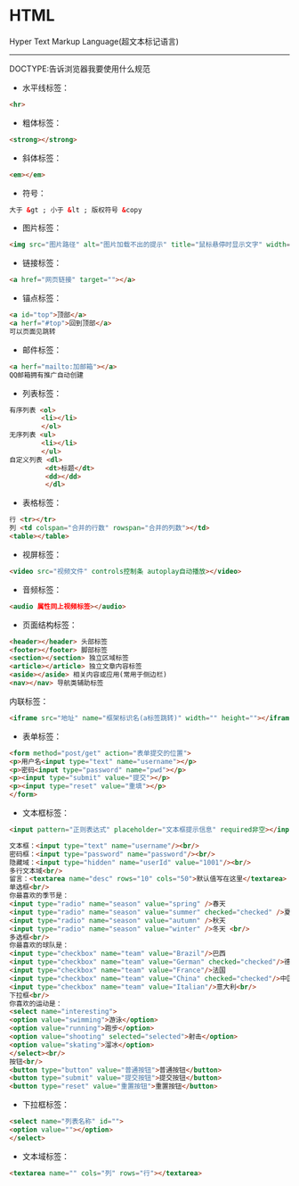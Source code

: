 # HTML

Hyper Text Markup Language(超文本标记语言)

------

DOCTYPE:告诉浏览器我要使用什么规范

- 水平线标签：

```HTML
<hr>
```

- 粗体标签：

```HTML
<strong></strong>
```

- 斜体标签：

```HTML
<em></em>
```

- 符号：

```HTML
大于 &gt ; 小于 &lt ; 版权符号 &copy
```

- 图片标签：

```HTML
<img src="图片路径" alt="图片加载不出的提示" title="鼠标悬停时显示文字" width="" height="">
```

- 链接标签：

```HTML
<a href="网页链接" target=""></a>
```

- 锚点标签：

```HTML
<a id="top">顶部</a>
<a herf="#top">回到顶部</a>
可以页面见跳转
```

- 邮件标签：

```HTML
<a herf="mailto:加邮箱"></a>
QQ邮箱拥有推广自动创建
```

- 列表标签：

```HTML
有序列表 <ol>
		<li></li>
		</ol>
无序列表 <ul>
		<li></li>
		</ul>
自定义列表 <dl>
		 <dt>标题</dt>
		 <dd></dd>
		 </dl>
```

- 表格标签：

```HTML
行 <tr></tr>
列 <td colspan="合并的行数" rowspan="合并的列数"></td>
<table></table>
```

- 视屏标签：

```HTML
<video src="视频文件" controls控制条 autoplay自动播放></video>
```

- 音频标签：

```HTML
<audio 属性同上视频标签></audio>
```

- 页面结构标签：

```HTML
<header></header> 头部标签
<footer></footer> 脚部标签
<section></section> 独立区域标签
<article></article> 独立文章内容标签
<aside></aside> 相关内容或应用(常用于侧边栏)
<nav></nav> 导航类辅助标签
```

内联标签：

```HTML
<iframe src="地址" name="框架标识名(a标签跳转)" width="" height=""></iframe>
```

- 表单标签：

```HTML
<form method="post/get" action="表单提交的位置">
<p>用户名<input type="text" name="username"></p>
<p>密码<input type="password" name="pwd"></p>
<p><input type="submit" value="提交"></p>
<p><input type="reset" value="重填"></p>
</form>
```

- 文本框标签：

```HTML
<input pattern="正则表达式" placeholder="文本框提示信息" required非空></input>

文本框：<input type="text" name="username"/><br/>
密码框：<input type="password" name="password"/><br/>
隐藏域：<input type="hidden" name="userId" value="1001"/><br/>
多行文本域<br/>
留言：<textarea name="desc" rows="10" cols="50">默认值写在这里</textarea>
单选框<br/>
你最喜欢的季节是：
<input type="radio" name="season" value="spring" />春天
<input type="radio" name="season" value="summer" checked="checked" />夏天
<input type="radio" name="season" value="autumn" />秋天
<input type="radio" name="season" value="winter" />冬天 <br/>
多选框<br/>
你最喜欢的球队是：
<input type="checkbox" name="team" value="Brazil"/>巴西
<input type="checkbox" name="team" value="German" checked="checked"/>德国
<input type="checkbox" name="team" value="France"/>法国
<input type="checkbox" name="team" value="China" checked="checked"/>中国
<input type="checkbox" name="team" value="Italian"/>意大利<br/>
下拉框<br/>
你喜欢的运动是：
<select name="interesting">
<option value="swimming">游泳</option>
<option value="running">跑步</option>
<option value="shooting" selected="selected">射击</option>
<option value="skating">溜冰</option>
</select><br/>
按钮<br/>
<button type="button" value="普通按钮">普通按钮</button>
<button type="submit" value="提交按钮">提交按钮</button>
<button type="reset" value="重置按钮">重置按钮</button>
```

- 下拉框标签：

```HTML
<select name="列表名称" id="">
<option value=""></option>
</select>
```

- 文本域标签：

```HTML
<textarea name="" cols="列" rows="行"></textarea>
```
